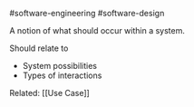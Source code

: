 #software-engineering #software-design

A notion of what should occur within a system.

Should relate to 
* System possibilities
* Types of interactions

Related: [[Use Case]]